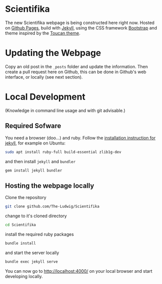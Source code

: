 Scientifika
===========

The new Scientifika webpage is being constructed here right now. 
Hosted on [Github Pages](https://pages.github.com/), build with [Jekyll](https://jekyllrb.com/), using the CSS framework [Bootstrap](https://getbootstrap.com/) and theme inspired by the [Toucan theme](https://www.getzola.org/themes/toucan/).


# Updating the Webpage
Copy an old post in the `_posts` folder and update the information. 
Then create a pull request here on Github, this can be done in Github's web interface, or locally (see next section).

# Local Development
(Knowledge in command line usage and with git advisable.)

## Required Sofware
You need a browser (doo...) and ruby. Follow the [installation instruction for jekyll](https://jekyllrb.com/docs/installation/), for example on Ubuntu:
```bash
sudo apt install ruby-full build-essential zlib1g-dev
```
and then install `jekyll` and `bundler`
```bash
gem install jekyll bundler
```

## Hosting the webpage locally
Clone the repository 
```bash
git clone github.com/The-Ludwig/Scientifika
```
change to it's cloned directory
```bash
cd Scientifika
```
install the required ruby packages
```bash
bundle install
```
and start the server locally 
```bash 
bundle exec jekyll serve
```
You can now go to [http://localhost:4000/](http://localhost:4000/) on your local browser and start developing locally.

